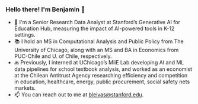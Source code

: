 ### Hello there! I'm Benjamin 👋

* 💼 I'm a Senior Research Data Analyst at Stanford’s Generative AI for Education Hub, measuring the impact of AI-powered tools in K-12 settings.
* 📚 I hold an MS in Computational Analysis and Public Policy from The University of Chicago, along with an MS and BA in Economics from PUC-Chile and U. of Chile, respectively.
* 🔙 Previously, I interned at UChicago’s MiiE Lab developing AI and ML data pipelines for school textbook analysis, and worked as an economist at the Chilean Antitrust Agency researching efficiency and competition in education, healthcare, energy, public procurement, social safety nets markets.
* 📫 You can reach out to me at bleivas@stanford.edu.
